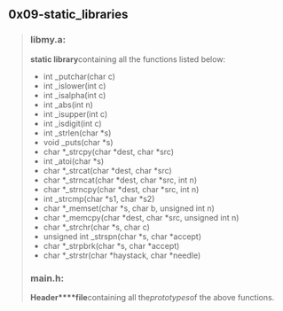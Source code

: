 ## 0x09-static_libraries

> ### libmy.a:
>
> **static library**containing all the functions listed below:
> - int \_putchar(char c)
> - int \_islower(int c)
> - int \_isalpha(int c)
> - int \_abs(int n)
> - int \_isupper(int c)
> - int \_isdigit(int c)
> - int \_strlen(char \*s)
> - void \_puts(char \*s)
> - char \*\_strcpy(char \*dest, char \*src)
> - int \_atoi(char \*s)
> - char \*\_strcat(char \*dest, char \*src)
> - char \*\_strncat(char \*dest, char \*src, int n)
> - char \*\_strncpy(char \*dest, char \*src, int n)
> - int \_strcmp(char \*s1, char \*s2)
> - char \*\_memset(char \*s, char b, unsigned int n)
> - char \*\_memcpy(char \*dest, char \*src, unsigned int n)
> - char \*\_strchr(char \*s, char c)
> - unsigned int \_strspn(char \*s, char \*accept)
> - char \*\_strpbrk(char \*s, char \*accept)
> - char *_strstr(char *haystack, char *needle)
>
> ### main.h:
>
> **Header****file**containing all the*prototypes*of the above functions.
